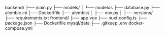 backend/
├── main.py
├── models/
│   └── modelos
├── database.py
├── alembic.ini
├── Dockerlfile
├── alembic/
│   ├── env.py
│   ├── versions/
├── requirements.txt
frontend/
├── app.vue
├── nuxt.config.ts
├── package.json
├── Dockerlfile
mysql/data
├── .gitkeep
.env
docker-compose.yml